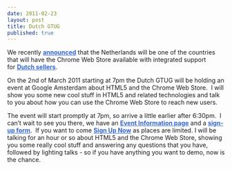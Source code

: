 ```yaml
---
date: 2011-02-23
layout: post
title: Dutch GTUG
published: true
---
```

<span style="">We recently <a href="http://blog.chromium.org/2011/02/chrome-web-store-international-support.html" style="font-weight: bold; color: rgb(51, 102, 204);">announced</a> that the Netherlands will be one of the countries that will have the Chrome Web Store available with integrated support for <a href="http://code.google.com/chrome/webstore/docs/pricing.html#seller" style="font-weight: bold; color: rgb(51, 102, 204);">Dutch sellers</a>.<p /> On the 2nd of March 2011 starting at 7pm the Dutch GTUG will be holding an event at Google Amsterdam about HTML5 and the Chrome Web Store.  I will show you some new cool stuff in HTML5 and related technologies and talk to you about how you can use the Chrome Web Store to reach new users.<p /> The event will start promptly at 7pm, so arrive a little earlier after 6:30pm.  I can’t wait to see you there, we have an <a href="http://sites.google.com/site/dutchgtug/pending-events/google-chrome-webstore" style="font-weight: bold; color: rgb(51, 102, 204);">Event Information page</a> and a <a href="https://spreadsheets.google.com/a/google.com/viewform?hl=en&amp;formkey=dGdqMVNMSDdIUUJqbmQ0TWJRT0VnTmc6MQ#gid=0" style="font-weight: bold; color: rgb(51, 102, 204);">sign-up form</a>.  If you want to come <a href="https://spreadsheets.google.com/a/google.com/viewform?hl=en&amp;formkey=dGdqMVNMSDdIUUJqbmQ0TWJRT0VnTmc6MQ#gid=0" style="font-weight: bold; color: rgb(51, 102, 204);">Sign Up Now</a> as places are limited. I will be talking for an hour or so about HTML5 and the Chrome Web Store, showing you some really cool stuff and answering any questions that you have, followed by lighting talks - so if you have anything you want to demo, now is the chance.</span>

